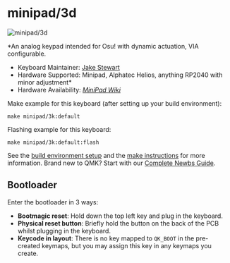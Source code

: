 # minipad/3d
![minipad/3d]()

*An analog keypad intended for Osu! with dynamic actuation, VIA configurable.

* Keyboard Maintainer: [Jake Stewart](https://github.com/RephlexZero)
* Hardware Supported: Minipad, Alphatec Helios, anything RP2040 with minor adjustment*
* Hardware Availability: *[MiniPad Wiki](https://minipad.minii.moe)*

Make example for this keyboard (after setting up your build environment):

    make minipad/3k:default

Flashing example for this keyboard:

    make minipad/3k:default:flash

See the [build environment setup](https://docs.qmk.fm/#/getting_started_build_tools) and
the [make instructions](https://docs.qmk.fm/#/getting_started_make_guide) for more information. Brand new to QMK? Start
with our [Complete Newbs Guide](https://docs.qmk.fm/#/newbs).

## Bootloader

Enter the bootloader in 3 ways:

* **Bootmagic reset**: Hold down the top left key and plug in the keyboard.
* **Physical reset button**: Briefly hold the button on the back of the PCB whilst plugging in the keyboard.
* **Keycode in layout**: There is no key mapped to `QK_BOOT` in the pre-created keymaps, but you may assign this key in any keymaps you create.
